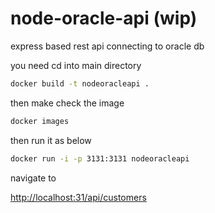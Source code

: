# node-oracle-api (wip)

express based rest api connecting to oracle db

 you need 
cd into main directory

```bash
docker build -t nodeoracleapi .
```

then make check the image

```bash
docker images
```

then run it as below

```bash
docker run -i -p 3131:3131 nodeoracleapi
```

navigate to

<http://localhost:31/api/customers>
